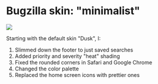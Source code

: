 # Bugzilla skin: "minimalist"

<img src="http://toddmazierski.com/wp-content/uploads/2010/10/minimalist-skin.png">

Starting with the default skin "Dusk", I:

1.  Slimmed down the footer to just saved searches
2.  Added priority and severity "heat" shading
3.  Fixed the rounded corners in Safari and Google Chrome
4.  Changed the color palette
5.  Replaced the home screen icons with prettier ones
